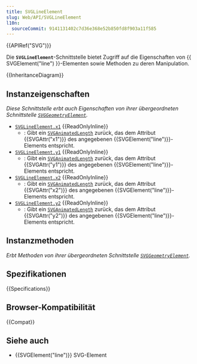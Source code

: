 ```yaml
---
title: SVGLineElement
slug: Web/API/SVGLineElement
l10n:
  sourceCommit: 9141131402c7d36e368e52b850fd8f903a11f585
---
```


{{APIRef("SVG")}}

Die **`SVGLineElement`**-Schnittstelle bietet Zugriff auf die Eigenschaften von {{ SVGElement("line") }}-Elementen sowie Methoden zu deren Manipulation.

{{InheritanceDiagram}}

## Instanzeigenschaften

_Diese Schnittstelle erbt auch Eigenschaften von ihrer übergeordneten Schnittstelle [`SVGGeometryElement`](/de/docs/Web/API/SVGGeometryElement)._

- [`SVGLineElement.x1`](/de/docs/Web/API/SVGLineElement/x1) {{ReadOnlyInline}}
  - : Gibt ein [`SVGAnimatedLength`](/de/docs/Web/API/SVGAnimatedLength) zurück, das dem Attribut {{SVGAttr("x1")}} des angegebenen {{SVGElement("line")}}-Elements entspricht.
- [`SVGLineElement.y1`](/de/docs/Web/API/SVGLineElement/y1) {{ReadOnlyInline}}
  - : Gibt ein [`SVGAnimatedLength`](/de/docs/Web/API/SVGAnimatedLength) zurück, das dem Attribut {{SVGAttr("y1")}} des angegebenen {{SVGElement("line")}}-Elements entspricht.
- [`SVGLineElement.x2`](/de/docs/Web/API/SVGLineElement/x2) {{ReadOnlyInline}}
  - : Gibt ein [`SVGAnimatedLength`](/de/docs/Web/API/SVGAnimatedLength) zurück, das dem Attribut {{SVGAttr("x2")}} des angegebenen {{SVGElement("line")}}-Elements entspricht.
- [`SVGLineElement.y2`](/de/docs/Web/API/SVGLineElement/y2) {{ReadOnlyInline}}
  - : Gibt ein [`SVGAnimatedLength`](/de/docs/Web/API/SVGAnimatedLength) zurück, das dem Attribut {{SVGAttr("y2")}} des angegebenen {{SVGElement("line")}}-Elements entspricht.

## Instanzmethoden

_Erbt Methoden von ihrer übergeordneten Schnittstelle [`SVGGeometryElement`](/de/docs/Web/API/SVGGeometryElement)._

## Spezifikationen

{{Specifications}}

## Browser-Kompatibilität

{{Compat}}

## Siehe auch

- {{SVGElement("line")}} SVG-Element
